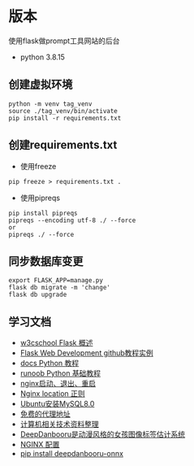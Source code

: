 # 版本

使用flask做prompt工具网站的后台

- python 3.8.15

## 创建虚拟环境

```commandline
python -m venv tag_venv 
source ./tag_venv/bin/activate
pip install -r requirements.txt
```

## 创建requirements.txt

- 使用freeze

```commandline
pip freeze > requirements.txt .
```

- 使用pipreqs

```commandline
pip install pipreqs
pipreqs --encoding utf-8 ./ --force
or
pipreqs ./ --force
```

## 同步数据库变更

```commandline
export FLASK_APP=manage.py
flask db migrate -m 'change'
flask db upgrade
```

## 学习文档

- [w3cschool Flask 概述](https://www.w3cschool.cn/flask/flask_overview.html)
- [Flask Web Development github教程实例](https://github.com/miguelgrinberg/flasky)
- [docs Python 教程](https://docs.python.org/zh-cn/3/tutorial/index.html)
- [runoob Python 基础教程](https://www.runoob.com/python/python-tutorial.html)
- [nginx启动、退出、重启](https://juejin.cn/post/6844903941545656333)
- [Nginx location 正则](https://www.jianshu.com/p/403bab8fc34d)
- [Ubuntu安装MySQL8.0](https://www.cnblogs.com/shizhe99/p/14514642.html)
- [免费的代理地址](http://free-proxy.cz/en/proxylist/country/JP/all/ping/level2)
- [计算机相关技术资料整理](https://github.com/EZLippi/practical-programming-books)
- [DeepDanbooru是动漫风格的女孩图像标签估计系统](https://github.com/KichangKim/DeepDanbooru)
- [NGINX 配置](https://www.digitalocean.com/community/tools/nginx?global.app.lang=zhCN)
- [pip install deepdanbooru-onnx](https://github.com/chinoll/deepdanbooru_onnx)